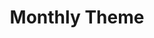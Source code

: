 ---
# This topic lives at
# https://digital.gov/topics/monthly-theme

# Topic Title
title: "Monthly Theme"

# description — keep it short and clear
# summary: ""

# Weight
weight: 1

# For more information on managing topics,
# see https://github.com/GSA/digitalgov.gov/wiki/topics
---
